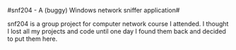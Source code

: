 #snf204 - A (buggy) Windows network sniffer application#

snf204 is a group project for computer network course I attended. I thought I lost all my projects and code until one day I found them back and decided to put them here.
